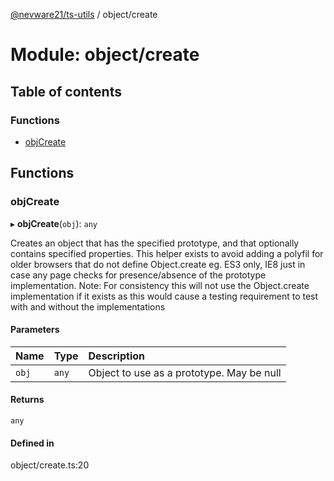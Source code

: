 [@nevware21/ts-utils](../README.md) / object/create

# Module: object/create

## Table of contents

### Functions

- [objCreate](object_create.md#objcreate)

## Functions

### objCreate

▸ **objCreate**(`obj`): `any`

Creates an object that has the specified prototype, and that optionally contains specified properties. This helper exists to avoid adding a polyfil
for older browsers that do not define Object.create eg. ES3 only, IE8 just in case any page checks for presence/absence of the prototype implementation.
Note: For consistency this will not use the Object.create implementation if it exists as this would cause a testing requirement to test with and without the implementations

#### Parameters

| Name | Type | Description |
| :------ | :------ | :------ |
| `obj` | `any` | Object to use as a prototype. May be null |

#### Returns

`any`

#### Defined in

object/create.ts:20
